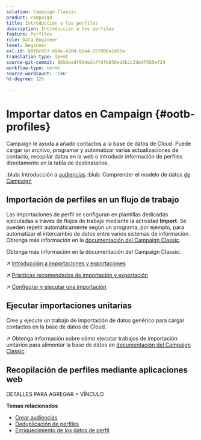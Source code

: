 ```yaml
---
solution: Campaign Classic
product: campaign
title: Introducción a los perfiles
description: Introducción a los perfiles
feature: Perfiles
role: Data Engineer
level: Beginner
exl-id: b0f8c057-dd4e-4284-b5a4-157986a1d95a
translation-type: tm+mt
source-git-commit: 805deadf994e2c4fdfb850ea5b1c3dedf565ef2d
workflow-type: tm+mt
source-wordcount: '246'
ht-degree: 12%

---
```


# Importar datos en Campaign {#ootb-profiles}

Campaign le ayuda a añadir contactos a la base de datos de Cloud. Puede cargar un archivo, programar y automatizar varias actualizaciones de contacto, recopilar datos en la web o introducir información de perfiles directamente en la tabla de destinatarios.

:blub: Introducción a [audiencias](audiences.md)
:blub: Comprender el modelo de datos [de Campaign](../dev/datamodel.md)

## Importación de perfiles en un flujo de trabajo

Las importaciones de perfil se configuran en plantillas dedicadas ejecutadas a través de flujos de trabajo mediante la actividad **Import**. Se pueden repetir automáticamente según un programa, por ejemplo, para automatizar el intercambio de datos entre varios sistemas de información. Obtenga más información en la [documentación del Campaign Classic](https://experienceleague.adobe.com/docs/campaign-classic/using/getting-started/importing-and-exporting-data/import-export-workflows.html).


Obtenga más información en la documentación del Campaign Classic:

:arrow_upper_right: [Introducción a importaciones y exportaciones](https://experienceleague.adobe.com/docs/campaign-classic/using/getting-started/importing-and-exporting-data/get-started-data-import-export.html)

:arrow_upper_right: [Prácticas recomendadas de importación y exportación](https://experienceleague.adobe.com/docs/campaign-classic/using/getting-started/importing-and-exporting-data/best-practices/import-export-best-practices.html)

:arrow_upper_right: [Configurar y ejecutar una importación](https://experienceleague.adobe.com/docs/campaign-classic/using/getting-started/importing-and-exporting-data/generic-imports-exports/executing-import-jobs.html)

## Ejecutar importaciones unitarias

Cree y ejecute un trabajo de importación de datos genérico para cargar contactos en la base de datos de Cloud.

:arrow_upper_right: Obtenga información sobre cómo ejecutar trabajos de importación unitarios para alimentar la base de datos en [documentación del Campaign Classic](https://experienceleague.adobe.com/docs/campaign-classic/using/getting-started/importing-and-exporting-data/generic-imports-exports/about-generic-imports-exports.html).

## Recopilación de perfiles mediante aplicaciones web

DETALLES PARA AGREGAR + VÍNCULO


**Temas relacionados**

* [Crear audiencias](audiences.md)
* [Deduplicación de perfiles](https://experienceleague.adobe.com/docs/campaign-classic/using/automating-with-workflows/use-cases/data-management/deduplication-merge.html)
* [Enriquecimiento de los datos de perfil](https://experienceleague.adobe.com/docs/campaign-classic/using/automating-with-workflows/use-cases/data-management/enriching-data.html)
